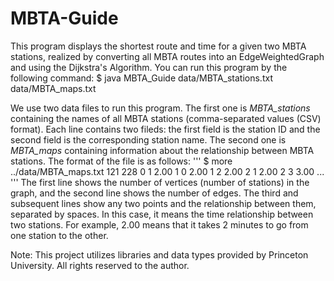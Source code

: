 # MBTA-Guide
This program displays the shortest route and time for a given two MBTA stations, 
realized by converting all MBTA routes into an EdgeWeightedGraph and using the Dijkstra's Algorithm.
You can run this program by the following command:
$ java MBTA_Guide data/MBTA_stations.txt data/MBTA_maps.txt

We use two data files to run this program.
The first one is *MBTA_stations* containing the names of all MBTA stations (comma-separated values (CSV) format).
Each line contains two fileds: the first field is the station ID and the second field is the corresponding station name.
The second one is *MBTA_maps* containing information about the relationship between MBTA stations. 
The format of the file is as follows:
'''
$ more ../data/MBTA_maps.txt
121
228
0 1 2.00
1 0 2.00
1 2 2.00
2 1 2.00
2 3 3.00
...
'''
The first line shows the number of vertices (number of stations) in the graph, and the second line shows the number of edges. 
The third and subsequent lines show any two points and the relationship between them, separated by spaces. 
In this case, it means the time relationship between two stations. For example, 2.00 means that it takes 2 minutes to go 
from one station to the other.

Note: This project utilizes libraries and data types provided by Princeton University. All rights reserved to the author.
